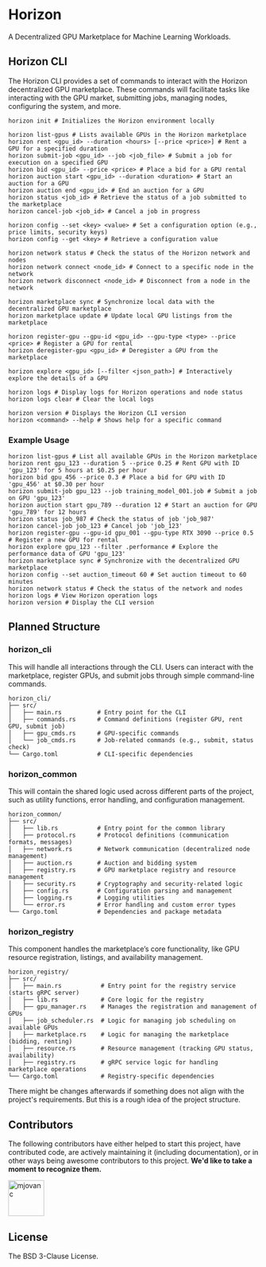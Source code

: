 # Horizon
A Decentralized GPU Marketplace for Machine Learning Workloads.

## Horizon CLI

The Horizon CLI provides a set of commands to interact with the Horizon decentralized GPU marketplace. These commands will facilitate tasks like interacting with the GPU market, submitting jobs, managing nodes, configuring the system, and more.

```text
horizon init # Initializes the Horizon environment locally

horizon list-gpus # Lists available GPUs in the Horizon marketplace
horizon rent <gpu_id> --duration <hours> [--price <price>] # Rent a GPU for a specified duration
horizon submit-job <gpu_id> --job <job_file> # Submit a job for execution on a specified GPU
horizon bid <gpu_id> --price <price> # Place a bid for a GPU rental
horizon auction start <gpu_id> --duration <duration> # Start an auction for a GPU
horizon auction end <gpu_id> # End an auction for a GPU
horizon status <job_id> # Retrieve the status of a job submitted to the marketplace
horizon cancel-job <job_id> # Cancel a job in progress

horizon config --set <key> <value> # Set a configuration option (e.g., price limits, security keys)
horizon config --get <key> # Retrieve a configuration value

horizon network status # Check the status of the Horizon network and nodes
horizon network connect <node_id> # Connect to a specific node in the network
horizon network disconnect <node_id> # Disconnect from a node in the network

horizon marketplace sync # Synchronize local data with the decentralized GPU marketplace
horizon marketplace update # Update local GPU listings from the marketplace

horizon register-gpu --gpu-id <gpu_id> --gpu-type <type> --price <price> # Register a GPU for rental
horizon deregister-gpu <gpu_id> # Deregister a GPU from the marketplace

horizon explore <gpu_id> [--filter <json_path>] # Interactively explore the details of a GPU

horizon logs # Display logs for Horizon operations and node status
horizon logs clear # Clear the local logs

horizon version # Displays the Horizon CLI version
horizon <command> --help # Shows help for a specific command
```

### Example Usage

```text
horizon list-gpus # List all available GPUs in the Horizon marketplace
horizon rent gpu_123 --duration 5 --price 0.25 # Rent GPU with ID 'gpu_123' for 5 hours at $0.25 per hour
horizon bid gpu_456 --price 0.3 # Place a bid for GPU with ID 'gpu_456' at $0.30 per hour
horizon submit-job gpu_123 --job training_model_001.job # Submit a job on GPU 'gpu_123'
horizon auction start gpu_789 --duration 12 # Start an auction for GPU 'gpu_789' for 12 hours
horizon status job_987 # Check the status of job 'job_987'
horizon cancel-job job_123 # Cancel job 'job_123'
horizon register-gpu --gpu-id gpu_001 --gpu-type RTX 3090 --price 0.5 # Register a new GPU for rental
horizon explore gpu_123 --filter .performance # Explore the performance data of GPU 'gpu_123'
horizon marketplace sync # Synchronize with the decentralized GPU marketplace
horizon config --set auction_timeout 60 # Set auction timeout to 60 minutes
horizon network status # Check the status of the network and nodes
horizon logs # View Horizon operation logs
horizon version # Display the CLI version
```

## Planned Structure

### horizon_cli

This will handle all interactions through the CLI. Users can interact with the marketplace, register GPUs, and submit jobs through simple command-line commands.

```text
horizon_cli/
├── src/
│   ├── main.rs          # Entry point for the CLI
│   ├── commands.rs      # Command definitions (register GPU, rent GPU, submit job)
│   ├── gpu_cmds.rs      # GPU-specific commands
│   └── job_cmds.rs      # Job-related commands (e.g., submit, status check)
└── Cargo.toml           # CLI-specific dependencies
```

### horizon_common

This will contain the shared logic used across different parts of the project, such as utility functions, error handling, and configuration management.

```text
horizon_common/
├── src/
│   ├── lib.rs           # Entry point for the common library
│   ├── protocol.rs      # Protocol definitions (communication formats, messages)
│   ├── network.rs       # Network communication (decentralized node management)
│   ├── auction.rs       # Auction and bidding system
│   ├── registry.rs      # GPU marketplace registry and resource management
│   ├── security.rs      # Cryptography and security-related logic
│   ├── config.rs        # Configuration parsing and management
│   ├── logging.rs       # Logging utilities
│   └── error.rs         # Error handling and custom error types
└── Cargo.toml           # Dependencies and package metadata
```

### horizon_registry

This component handles the marketplace’s core functionality, like GPU resource registration, listings, and availability management.

```text
horizon_registry/
├── src/
│   ├── main.rs           # Entry point for the registry service (starts gRPC server)
│   ├── lib.rs            # Core logic for the registry
│   ├── gpu_manager.rs    # Manages the registration and management of GPUs
│   ├── job_scheduler.rs  # Logic for managing job scheduling on available GPUs
│   ├── marketplace.rs    # Logic for managing the marketplace (bidding, renting)
│   ├── resource.rs       # Resource management (tracking GPU status, availability)
│   ├── registry.rs       # gRPC service logic for handling marketplace operations
└── Cargo.toml            # Registry-specific dependencies
```

There might be changes afterwards if something does not align with the project's requirements. But this is a rough idea of the project structure.

## Contributors

The following contributors have either helped to start this project, have contributed
code, are actively maintaining it (including documentation), or in other ways
being awesome contributors to this project. **We'd like to take a moment to recognize them.**

[<img src="https://github.com/mjovanc.png?size=72" alt="mjovanc" width="72">](https://github.com/mjovanc)

## License

The BSD 3-Clause License.